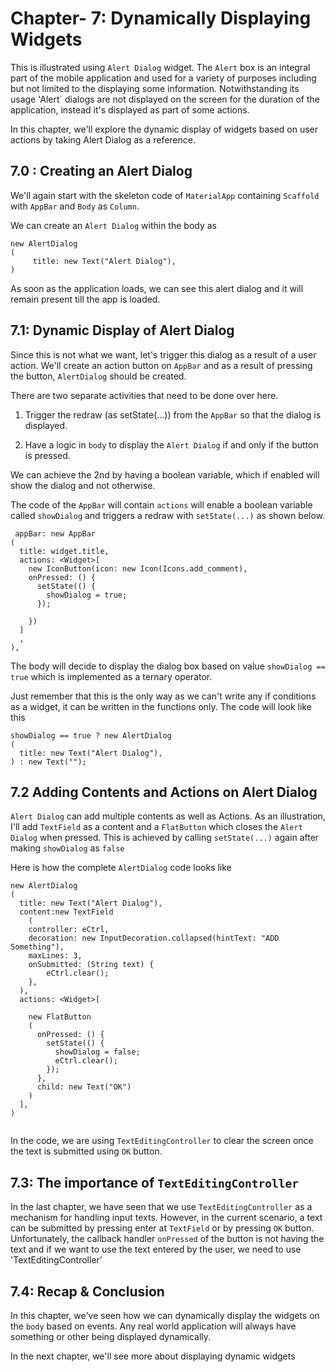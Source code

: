 # Chapter- 7: Dynamically Displaying Widgets

This is illustrated using `Alert Dialog` widget. The `Alert` box is an integral part of the mobile application and used for a variety of purposes including but not limited to the displaying some information.  Notwithstanding its usage 'Alert` dialogs are not displayed on the screen for the duration of the application, instead it's displayed as part of some actions.

In this chapter, we'll explore the dynamic display of widgets based on user actions by taking Alert Dialog as a reference.

## 7.0 : Creating an Alert Dialog


We'll again start with the skeleton code of `MaterialApp` containing `Scaffold`  with `AppBar` and `Body` as `Column`. 

We can create an `Alert Dialog` within the body as
```
new AlertDialog
(
     title: new Text("Alert Dialog"),
)
```
As soon as the application loads, we can see this alert dialog and it will remain present till the app is loaded.  

## 7.1:  Dynamic Display of Alert Dialog

Since this is not what we want, let's trigger this dialog as a result of a user action. We'll create an action button on `AppBar` and as a result of pressing the button, `AlertDialog` should be created.

There are two separate activities that need to be done over here.

1. Trigger the redraw (as setState(...)) from the `AppBar` so that the dialog is displayed.

2. Have a logic in `body` to display the `Alert Dialog` if and only if the button is pressed. 

We can achieve the 2nd by having a boolean variable, which if enabled will show the dialog and not otherwise.

The code of the `AppBar` will contain `actions` will enable a boolean variable called `showDialog` and triggers a redraw with `setState(...)` as shown below.

```
 appBar: new AppBar
(
  title: widget.title,
  actions: <Widget>[
    new IconButton(icon: new Icon(Icons.add_comment),
    onPressed: () {
      setState(() {
        showDialog = true;
      });

    })
  ]
  ,
),
````

The body will decide to display the dialog box based on value `showDialog == true` which is implemented as a ternary operator. 

Just remember that this is the only way as we can't write any if conditions as a widget, it can be written in the functions only. The code will look like this

```
showDialog == true ? new AlertDialog
(
  title: new Text("Alert Dialog"),
) : new Text("");         

```

## 7.2 Adding Contents and Actions on Alert Dialog

`Alert Dialog` can add multiple contents as well as Actions. As an illustration, I'll add `TextField` as a content and a `FlatButton` which closes the `Alert Dialog` when pressed. This is achieved by calling `setState(...)` again after making `showDialog` as `false`

Here is how the complete `AlertDialog` code looks like

```
new AlertDialog
(
  title: new Text("Alert Dialog"),
  content:new TextField
    (
    controller: eCtrl,
    decoration: new InputDecoration.collapsed(hintText: "ADD Something"),
    maxLines: 3,
    onSubmitted: (String text) {
        eCtrl.clear();
    },
  ),
  actions: <Widget>[

    new FlatButton
    (
      onPressed: () {
        setState(() {
          showDialog = false;
          eCtrl.clear();
        });
      },
      child: new Text("OK")
    )
  ],
)
            
```

In the code, we are using `TextEditingController` to clear the screen once the text is submitted using `OK` button.

## 7.3: The importance of `TextEditingController`

In the last chapter, we have seen that we use `TextEditingController` as a mechanism for handling input texts. However, in the current scenario, a text can be submitted by pressing enter at `TextField` or by pressing `OK` button. Unfortunately, the callback handler `onPressed` of the button is not having the text and if we want to use the text entered by the user, we need to use 'TextEditingController'

## 7.4: Recap & Conclusion

In this chapter, we've seen how we can dynamically display the widgets on the `body` based on events.  Any real world application will always have something or other being displayed dynamically.

In the next chapter, we'll see more about displaying dynamic widgets

